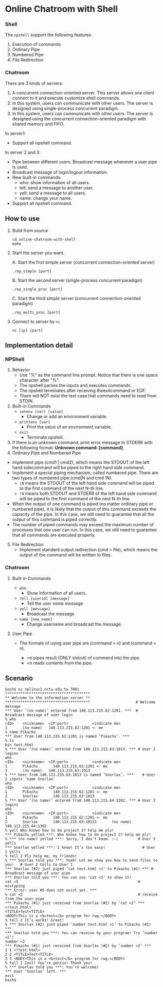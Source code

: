 # Online Chatroom with Shell

### Shell

The `npshell` support  the following features:

1. Execution of commands
2. Ordinary Pipe
3. Numbered Pipe
4. File Redirection

### Chatroom

There are 3 kinds of servers:

1. A concurrent connection-oriented server. This server allows one client connect to it and execute customize shell commands.
2. In this system, users can communicate with other users. The server is designed using single-process concurrent paradigm.
3. In this system, users can communicate with other users. The server is designed using the concurrent connection-oriented paradigm with shared memory and FIFO.

In server1:

- Support all npshell command.

In server 2 and 3:

- Pipe between different users.  Broadcast message whenever a user pipe is used.
- Broadcast message of login/logout information.
- New built-in commands:
  - who:  show information of all users.
  - tell:  send a message to another user.
  - yell:  send a message to all users.
  - name:  change your name.
- Support all npshell command.



## How to use

1. Build from source

   ```shell
   cd online-chatroom-with-shell
   make
   ```

2. Start the server you want.

   A. Start the first simple server (concurrent connection-oriented server)
   ```shell
   ./np_simple [port]
   ```

   B. Start the second  server (single-process concurrent paradigm)
      ```shell
      ./np_single_proc [port]
      ```

   C. Start the third simple server (concurrent connection-oriented paradigm)

     ```shell
     ./np_multi_proc [port]
     ```

3. Connect to server by `nc`
   ```shell
   nc [ip] [port]
   ```

## Implementation detail

### NPShell

1. Behavior
   - Use "%" as the command line prompt.  Notice that there is one space character after "%".
   - The npshell parses the inputs and executes commands.
   - The npshell terminates after receiving theexitcommand or EOF.
   - There will NOT exist the test case that commands need to read from STDIN.
2. Built-in Commands
   - `setenv [var] [value]`
     - Change or add an environment variable.
   - `printenv [var]`
     - Print the value of an environment variable.
   - `exit`
     - Terminate npshell.
3. If there is an unknown command, print error message to STDERR with the following format: **Unknown command:  [command]**.
4.  Ordinary Pipe and Numbered Pipe
   - Implement pipe (cmd1 | cmd2), which means the STDOUT of the left hand sidecommand will be piped to the right hand side command.
   - Implement a special piping mechanism, called numbered pipe.  There are two types of numbered pipe (cmd|N and cmd !N).
     - `|N` means the STDOUT of the left hand side command will be piped to the first command of the next N-th line.
     - `!N` means both STDOUT and STDERR of the left hand side command will be piped to the first command of the next N-th line.
   - When the output of one command is piped (no matter ordinary pipe or numbered pipe), it is likely that the output of this command exceeds the capacity of the pipe.  In this case, we still need to guarantee that all the output of this command is piped correctly.
   - The number of piped commands may exceed the maximum number of processes that one user can run.  In this case, we still need to guarantee that all commands are executed properly.
5. File Redirection
   -  Implement standard output redirection (cmd > file), which means the output of the command will be written to files.

###  Chatroom

1. Built-in Commands

   - `who`
     - Show information of all users.
   - `tell [userid] [message]`
     - Tell the user some message
   - `yell [message]`
     - Broadcast the message
   - `name [new_name]`
     - Change username and broadcast the message.

2. User Pipe

   - The formats of using user pipe are (command > n) and (command < n). 

     - \>n pipes result (ONLY stdout) of command into the pipe.
     - \<n reads contents from the pipe.

## Scenario

```shell
bash$ nc nplinux1.nctu.edu.tw 7001
***************************************
** Welcome to the information server **
***************************************                     # Welcome message
*** User ’(no name)’ entered from 140.113.215.62:1201. ***  # Broadcast message of user login
% who
<ID>    <nickname>  <IP:port>           <indicate me>
1       (no name)   140.113.215.62:1201 <- me
% name Pikachu
*** User from 140.113.215.62:1201 is named ’Pikachu’. ***
% ls
bin test.html
% *** User ’(no name)’ entered from 140.113.215.63:1013. *** # User 2 logins
who
<ID>    <nickname>  <IP:port>           <indicate me>
1       Pikachu       140.113.215.62:1201 <- me
2       (no name)   140.113.215.63:1013
% *** User from 140.113.215.63:1013 is named ’Snorlax’. ***    # User 2 inputs ’name Snorlax’
who
<ID>    <nickname>  <IP:port>           <indicate me>
1       Pikachu       140.113.215.62:1201 <- me
2       Snorlax       140.113.215.63:1013
% *** User ’(no name)’ entered from 140.113.215.64:1302. *** # User 3 logins
who
<ID>    <nickname>  <IP:port>           <indicate me>
1       Pikachu       140.113.215.62:1201 <- me
2       Snorlax       140.113.215.63:10133       (no name)   140.113.215.64:1302
% yell Who knows how to do project 2? help me plz!
*** Pikachu yelled ***: Who knows how to do project 2? help me plz!
% *** (no name) yelled ***: Sorry, I don’t know. :-(         # User 3 yells
*** Snorlax yelled ***: I know! It’s too easy!                 # User 2 yells
% tell 2 Plz help me, my friends!
% *** Snorlax told you ***: Yeah! Let me show you how to send files to you!   # User 2 tells to User 1
*** Snorlax (#2) just piped ’cat test.html >1’ to Pikachu (#1) *** # Broadcast message of user pipe
*** Snorlax told you ***: You can use ’cat <2’ to show it!
cat <5                                                       # mistyping
*** Error: user #5 does not exist yet. ***
% cat <2                                                     # receive from the user pipe
*** Pikachu (#1) just received from Snorlax (#2) by ’cat <2’ ***
<!test.html>
<TITLE>Test<TITLE>
<BODY>This is a <b>test</b> program for rwg.</BODY>
% tell 2 It’s works! Great!
% *** Snorlax (#2) just piped ’number test.html >1’ to Pikachu (#1) ***
*** Snorlax told you ***: You can receive by your program! Try ’number <2’!
number <2
*** Pikachu (#1) just received from Snorlax (#2) by ’number <2’ ***
1 1 <!test.html>
2 2 <TITLE>Test<TITLE>
3 3 <BODY>This is a <b>test</b> program for rwg.</BODY>
% tell 2 Cool! You’re genius! Thank you!
% *** Snorlax told you ***: You’re welcome!
*** User ’Snorlax’ left. ***
exit
bash$
```



